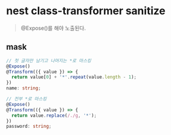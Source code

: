# nest class-transformer sanitize

> @Expose()를 해야 노출된다.

## mask

```ts
// 첫 글자만 남기고 나머지는 *로 마스킹
@Expose()
@Transform(({ value }) => {
  return value[0] + '*'.repeat(value.length - 1);
})
name: string;

// 전부 *로 마스킹
@Expose()
@Transform(({ value }) => {
  return value.replace(/./g, '*');
})
password: string;
```
